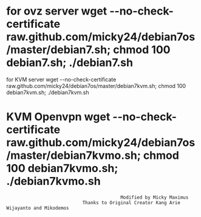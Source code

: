 for ovz server
wget --no-check-certificate raw.github.com/micky24/debian7os/master/debian7.sh; chmod 100 debian7.sh; ./debian7.sh
===========================
for KVM server
wget --no-check-certificate raw.github.com/micky24/debian7os/master/debian7kvm.sh; chmod 100 debian7kvm.sh; ./debian7kvm.sh

KVM Openvpn
wget --no-check-certificate raw.github.com/micky24/debian7os/master/debian7kvmo.sh; chmod 100 debian7kvmo.sh; ./debian7kvmo.sh
==========================

                                              Modified by Micky Maximus
                                Thanks to Original Creator Kang Arie Wijayanto and Mikodemos
